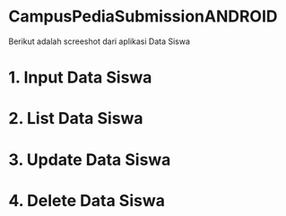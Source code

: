 # CampusPediaSubmissionANDROID

Berikut adalah screeshot dari aplikasi Data Siswa

# 1. Input Data Siswa

# 2. List Data Siswa

# 3. Update Data Siswa

# 4. Delete Data Siswa
